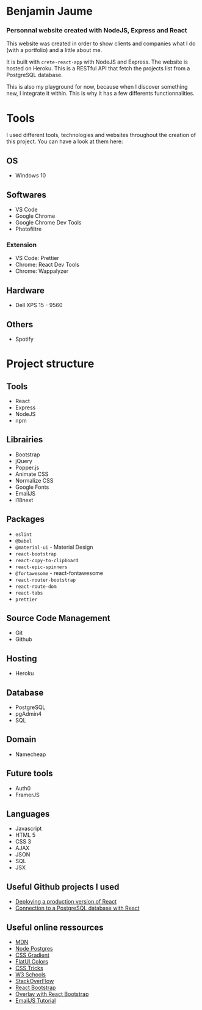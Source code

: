 # Benjamin Jaume

### Personnal website created with NodeJS, Express and React

This website was created in order to show clients and companies what I do (with a portfolio) and a little about me.

It is built with `crete-react-app` with NodeJS and Express. The website is hosted on Heroku. This is a RESTful API that fetch the projects list from a PostgreSQL database.

This is also my playground for now, because when I discover something new, I integrate it within. This is why it has a few differents functionnalities.

# Tools

I used different tools, technologies and websites throughout the creation of this project. You can have a look at them here:

## OS

- Windows 10

## Softwares

- VS Code
- Google Chrome
- Google Chrome Dev Tools
- Photofiltre

### Extension

- VS Code: Prettier
- Chrome: React Dev Tools
- Chrome: Wappalyzer

## Hardware

- Dell XPS 15 - 9560

## Others

- Spotify

# Project structure

## Tools

- React
- Express
- NodeJS
- npm

## Librairies

- Bootstrap
- jQuery
- Popper.js
- Animate CSS
- Normalize CSS
- Google Fonts
- EmailJS
- i18next

## Packages

- `eslint`
- `@babel`
- `@material-ui` - Material Design
- `react-bootstrap`
- `react-copy-to-clipboard`
- `react-epic-spinners`
- `@fortawesome` - react-fontawesome
- `react-router-bootstrap`
- `react-route-dom`
- `react-tabs`
- `prettier`

## Source Code Management

- Git
- Github

## Hosting

- Heroku

## Database

- PostgreSQL
- pgAdmin4
- SQL

## Domain

- Namecheap

## Future tools

- Auth0
- FramerJS

## Languages

- Javascript
- HTML 5
- CSS 3
- AJAX
- JSON
- SQL
- JSX

## Useful Github projects I used

- [Deploying a production version of React](https://github.com/mars/heroku-cra-node)
- [Connection to a PostgreSQL database with React](https://github.com/Malldoror/react-postgres-boilerplate)

## Useful online ressources

- [MDN](https://developer.mozilla.org/en-US/)
- [Node Postgres](https://node-postgres.com/)
- [CSS Gradient](https://cssgradient.io/)
- [FlatUI Colors](https://flatuicolors.com/)
- [CSS Tricks](https://css-tricks.com/)
- [W3 Schools](https://www.w3schools.com/)
- [StackOverFlow](https://stackoverflow.com/)
- [React Bootstrap](https://react-bootstrap.github.io/)
- [Overlay with React Bootstrap](https://codesandbox.io/s/react-bootstrap-popover-dismiss-byizk)
- [EmailJS Tutorial](https://blog.mailtrap.io/react-send-email/)
